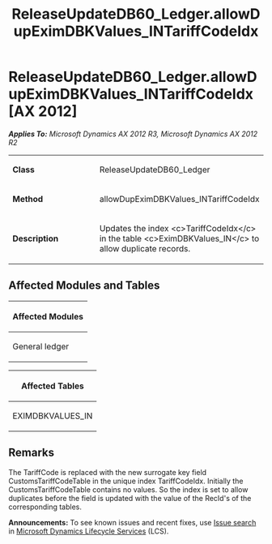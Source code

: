 ﻿---
title: ReleaseUpdateDB60_Ledger.allowDupEximDBKValues_INTariffCodeIdx
TOCTitle: ReleaseUpdateDB60_Ledger.allowDupEximDBKValues_INTariffCodeIdx
ms:assetid: 06a186cd-4dad-4cf7-847a-44fe2312c2af
ms:mtpsurl: https://msdn.microsoft.com/en-us/library/JJ684740(v=AX.60)
ms:contentKeyID: 49706435
ms.date: 05/18/2015
mtps_version: v=AX.60
---

# ReleaseUpdateDB60\_Ledger.allowDupEximDBKValues\_INTariffCodeIdx [AX 2012]


_**Applies To:** Microsoft Dynamics AX 2012 R3, Microsoft Dynamics AX 2012 R2_

<table>
<colgroup>
<col style="width: 50%" />
<col style="width: 50%" />
</colgroup>
<tbody>
<tr class="odd">
<td><p><strong>Class</strong></p></td>
<td><p>ReleaseUpdateDB60_Ledger</p></td>
</tr>
<tr class="even">
<td><p><strong>Method</strong></p></td>
<td><p>allowDupEximDBKValues_INTariffCodeIdx</p></td>
</tr>
<tr class="odd">
<td><p><strong>Description</strong></p></td>
<td><p>Updates the index &lt;c&gt;TariffCodeIdx&lt;/c&gt; in the table &lt;c&gt;EximDBKValues_IN&lt;/c&gt; to allow duplicate records.</p></td>
</tr>
</tbody>
</table>


## Affected Modules and Tables

<table>
<colgroup>
<col style="width: 100%" />
</colgroup>
<thead>
<tr class="header">
<th><p>Affected Modules</p></th>
</tr>
</thead>
<tbody>
<tr class="odd">
<td><p>General ledger</p></td>
</tr>
</tbody>
</table>


<table>
<colgroup>
<col style="width: 100%" />
</colgroup>
<thead>
<tr class="header">
<th><p>Affected Tables</p></th>
</tr>
</thead>
<tbody>
<tr class="odd">
<td><p>EXIMDBKVALUES_IN</p></td>
</tr>
</tbody>
</table>


## Remarks

The TariffCode is replaced with the new surrogate key field CustomsTariffCodeTable in the unique index TariffCodeIdx. Initially the CustomsTariffCodeTable contains no values. So the index is set to allow duplicates before the field is updated with the value of the RecId's of the corresponding tables.

  
**Announcements:** To see known issues and recent fixes, use [Issue search](http://go.microsoft.com/fwlink/?linkid=389258) in [Microsoft Dynamics Lifecycle Services](http://go.microsoft.com/fwlink/?linkid=306505) (LCS).

